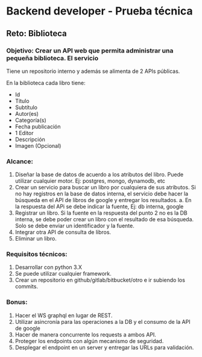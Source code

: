 # Backend developer - Prueba técnica
## Reto: Biblioteca
### Objetivo: Crear un API web que permita administrar una pequeña biblioteca. El servicio
Tiene un repositorio interno y además se alimenta de 2 APIs públicas.

En la biblioteca cada libro tiene:
- Id
- Título
- Subtítulo
- Autor(es)
- Categoría(s)
- Fecha publicación
- 1 Editor
- Descripción
- Imagen (Opcional)

### Alcance:
1. Diseñar la base de datos de acuerdo a los atributos del libro. Puede utilizar cualquier
motor. Ej: postgres, mongo, dynamodb, etc
2. Crear un servicio para buscar un libro por cualquiera de sus atributos. Si no hay
registros en la base de datos interna, el servicio debe hacer la búsqueda en el API
de libros de google y entregar los resultados.
a. En la respuesta del APi se debe indicar la fuente, Ej: db interna, google
3. Registrar un libro. Si la fuente en la respuesta del punto 2 no es la DB interna, se
debe poder crear un libro con el resultado de esa búsqueda. Solo se debe enviar un
identificador y la fuente.
4. Integrar otra API de consulta de libros.
5. Eliminar un libro.
### Requisitos técnicos:
1. Desarrollar con python 3.X
2. Se puede utilizar cualquier framework.
3. Crear un repositorio en github/gitlab/bitbucket/otro e ir subiendo los commits.
### Bonus:
1. Hacer el WS graphql en lugar de REST.
2. Utilizar asincronía para las operaciones a la DB y el consumo de la API de google
3. Hacer de manera concurrente los requests a ambos API.
4. Proteger los endpoints con algún mecanismo de seguridad.
5. Desplegar el endpoint en un server y entregar las URLs para validación.
